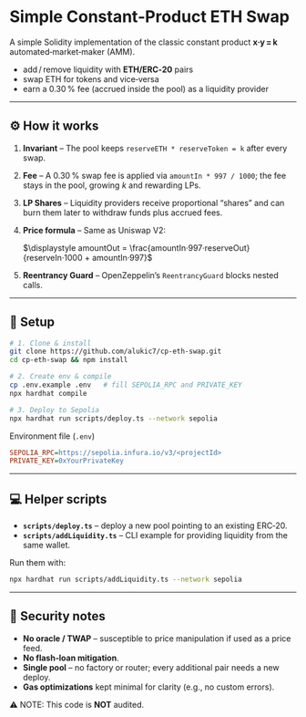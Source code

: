 # Simple Constant‑Product ETH Swap

A simple Solidity implementation of the classic constant product **x·y = k** automated‑market‑maker (AMM).

* add / remove liquidity with **ETH/ERC‑20** pairs
* swap ETH for tokens and vice‑versa
* earn a 0.30 % fee (accrued inside the pool) as a liquidity provider

---

## ⚙️ How it works

1. **Invariant** – The pool keeps `reserveETH * reserveToken = k` after every swap.

2. **Fee** – A 0.30 % swap fee is applied via `amountIn * 997 / 1000`; the fee stays in the pool, growing *k* and rewarding LPs.

3. **LP Shares** – Liquidity providers receive proportional “shares” and can burn them later to withdraw funds plus accrued fees.

4. **Price formula** – Same as Uniswap V2:

   \$\displaystyle amountOut = \frac{amountIn·997·reserveOut}{reserveIn·1000 + amountIn·997}\$

5. **Reentrancy Guard** – OpenZeppelin’s `ReentrancyGuard` blocks nested calls.


---

## 🚀 Setup

```bash
# 1. Clone & install
git clone https://github.com/alukic7/cp-eth-swap.git
cd cp-eth-swap && npm install

# 2. Create env & compile
cp .env.example .env   # fill SEPOLIA_RPC and PRIVATE_KEY
npx hardhat compile

# 3. Deploy to Sepolia
npx hardhat run scripts/deploy.ts --network sepolia
```

Environment file (`.env`)

```ini
SEPOLIA_RPC=https://sepolia.infura.io/v3/<projectId>
PRIVATE_KEY=0xYourPrivateKey
```

---

## 💻 Helper scripts

* **`scripts/deploy.ts`** – deploy a new pool pointing to an existing ERC‑20.
* **`scripts/addLiquidity.ts`** – CLI example for providing liquidity from the same wallet.

Run them with:

```bash
npx hardhat run scripts/addLiquidity.ts --network sepolia
```

---

## 🔐 Security notes

* **No oracle / TWAP** – susceptible to price manipulation if used as a price feed.
* **No flash‑loan mitigation**.
* **Single pool** – no factory or router; every additional pair needs a new deploy.
* **Gas optimizations** kept minimal for clarity (e.g., no custom errors).

⚠️ NOTE: This code is **NOT** audited.
